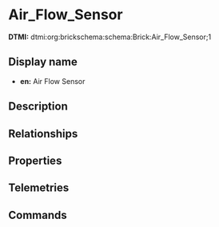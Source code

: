 # Air_Flow_Sensor
**DTMI:** dtmi:org:brickschema:schema:Brick:Air_Flow_Sensor;1
## Display name
- **en:** Air Flow Sensor
## Description
## Relationships
## Properties
## Telemetries
## Commands
